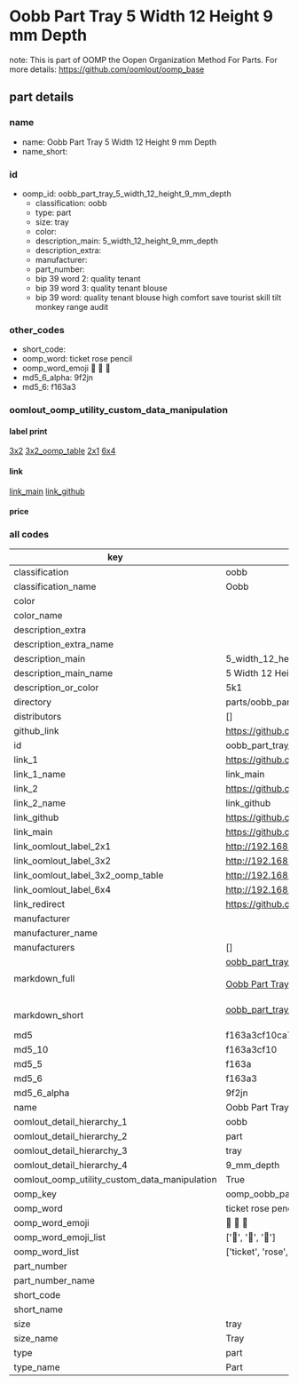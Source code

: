 # Oobb Part Tray 5 Width 12 Height 9 mm Depth  

note: This is part of OOMP the Oopen Organization Method For Parts. For more details: https://github.com/oomlout/oomp_base

##  part details
  







### name
* name: Oobb Part Tray 5 Width 12 Height 9 mm Depth
* name_short: 
### id
* oomp_id: oobb_part_tray_5_width_12_height_9_mm_depth
  * classification: oobb
  * type: part
  * size: tray
  * color: 
  * description_main: 5_width_12_height_9_mm_depth
  * description_extra: 
  * manufacturer: 
  * part_number: 
  * bip 39 word 2: quality tenant
  * bip 39 word 3: quality tenant blouse
  * bip 39 word: quality tenant blouse high comfort save tourist skill tilt monkey range audit

### other_codes
* short_code: 
* oomp_word: ticket rose pencil
* oomp_word_emoji :ticket: :rose: :pencil:
* md5_6_alpha: 9f2jn
* md5_6: f163a3






### oomlout_oomp_utility_custom_data_manipulation
#### label print
[3x2](http://192.168.1.245:1112/?label=oomp%209f2jn)
[3x2_oomp_table](http://192.168.1.108:1112/?label=oomp%209f2jn)
[2x1](http://192.168.1.242:1112/?label=oomp%209f2jn)
[6x4](http://192.168.1.55:1112/?label=oomp%209f2jn)    

#### link

[link_main](https://github.com/oomlout/oomlout_oomp_version_1_messy/tree/main/parts/oobb_part_tray_5_width_12_height_9_mm_depth) [link_github](https://github.com/oomlout/oomlout_oomp_version_1_messy/tree/main/parts/oobb_part_tray_5_width_12_height_9_mm_depth)                             

#### price







### all codes 
| key | value |  
| --- | --- |  
| classification | oobb |  
| classification_name | Oobb |  
| color |  |  
| color_name |  |  
| description_extra |  |  
| description_extra_name |  |  
| description_main | 5_width_12_height_9_mm_depth |  
| description_main_name | 5 Width 12 Height 9 mm Depth |  
| description_or_color | 5k1 |  
| directory | parts/oobb_part_tray_5_width_12_height_9_mm_depth |  
| distributors | [] |  
| github_link | https://github.com/oomlout/oomlout_oomp_part_src/tree/main/parts/oobb_part_tray_5_width_12_height_9_mm_depth |  
| id | oobb_part_tray_5_width_12_height_9_mm_depth |  
| link_1 | https://github.com/oomlout/oomlout_oomp_version_1_messy/tree/main/parts/oobb_part_tray_5_width_12_height_9_mm_depth |  
| link_1_name | link_main |  
| link_2 | https://github.com/oomlout/oomlout_oomp_version_1_messy/tree/main/parts/oobb_part_tray_5_width_12_height_9_mm_depth |  
| link_2_name | link_github |  
| link_github | https://github.com/oomlout/oomlout_oomp_version_1_messy/tree/main/parts/oobb_part_tray_5_width_12_height_9_mm_depth |  
| link_main | https://github.com/oomlout/oomlout_oomp_version_1_messy/tree/main/parts/oobb_part_tray_5_width_12_height_9_mm_depth |  
| link_oomlout_label_2x1 | http://192.168.1.242:1112/?label=oomp%209f2jn |  
| link_oomlout_label_3x2 | http://192.168.1.245:1112/?label=oomp%209f2jn |  
| link_oomlout_label_3x2_oomp_table | http://192.168.1.108:1112/?label=oomp%209f2jn |  
| link_oomlout_label_6x4 | http://192.168.1.55:1112/?label=oomp%209f2jn |  
| link_redirect | https://github.com/oomlout/oomlout_oomp_version_1_messy/tree/main/parts/oobb_part_tray_5_width_12_height_9_mm_depth |  
| manufacturer |  |  
| manufacturer_name |  |  
| manufacturers | [] |  
| markdown_full | [oobb_part_tray_5_width_12_height_9_mm_depth](none)<br>[](none)<br>[Oobb Part Tray 5 Width 12 Height 9 Mm Depth](none)<br><br> |  
| markdown_short | [oobb_part_tray_5_width_12_height_9_mm_depth](none)<br><br> |  
| md5 | f163a3cf10ca7cbeff1716b83077c579 |  
| md5_10 | f163a3cf10 |  
| md5_5 | f163a |  
| md5_6 | f163a3 |  
| md5_6_alpha | 9f2jn |  
| name | Oobb Part Tray 5 Width 12 Height 9 mm Depth |  
| oomlout_detail_hierarchy_1 | oobb |  
| oomlout_detail_hierarchy_2 | part |  
| oomlout_detail_hierarchy_3 | tray |  
| oomlout_detail_hierarchy_4 | 9_mm_depth |  
| oomlout_oomp_utility_custom_data_manipulation | True |  
| oomp_key | oomp_oobb_part_tray_5_width_12_height_9_mm_depth |  
| oomp_word | ticket rose pencil |  
| oomp_word_emoji | :ticket: :rose: :pencil: |  
| oomp_word_emoji_list | [':ticket:', ':rose:', ':pencil:'] |  
| oomp_word_list | ['ticket', 'rose', 'pencil'] |  
| part_number |  |  
| part_number_name |  |  
| short_code |  |  
| short_name |  |  
| size | tray |  
| size_name | Tray |  
| type | part |  
| type_name | Part |  
